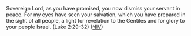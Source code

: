 Sovereign Lord, as you have promised, you now dismiss your servant
in peace. For my eyes have seen your salvation, which you have
prepared in the sight of all people, a light for revelation to the
Gentiles and for glory to your people Israel. (Luke 2:29-32)
([NIV](NIV "NIV"))



